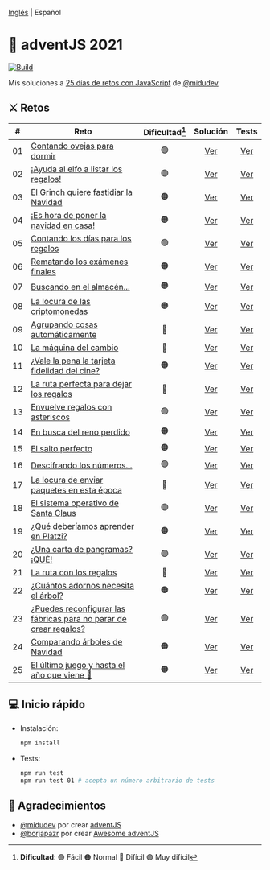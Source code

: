 [Inglés](https://github.com/merino-jorge/adventJS/blob/main/README.md) | Español

# 🎅 adventJS 2021

[![Build](https://img.shields.io/github/workflow/status/merino-jorge/adventjs/Tests?style=flat&logo=github&label=build)](https://github.com/merino-jorge/adventjs/actions)

Mis soluciones a [25 días de retos con JavaScript](https://adventjs.dev/) de [@midudev](https://github.com/midudev)

## ⚔ Retos

| #   | Reto                                                                                            | Dificultad[^1] |              Solución               |              Tests              |
| --- | ----------------------------------------------------------------------------------------------- | :------------: | :---------------------------------: | :-----------------------------: |
| 01  | [Contando ovejas para dormir](src/challenge-01/README.md)                                       |       🟢       | [Ver](src/challenge-01/solution.js) | [Ver](src/challenge-01/test.js) |
| 02  | [¡Ayuda al elfo a listar los regalos!](src/challenge-02/README.md)                              |       🟢       | [Ver](src/challenge-02/solution.js) | [Ver](src/challenge-02/test.js) |
| 03  | [El Grinch quiere fastidiar la Navidad](src/challenge-03/README.md)                             |       🟠       | [Ver](src/challenge-03/solution.js) | [Ver](src/challenge-03/test.js) |
| 04  | [¡Es hora de poner la navidad en casa!](src/challenge-04/README.md)                             |       🟠       | [Ver](src/challenge-04/solution.js) | [Ver](src/challenge-04/test.js) |
| 05  | [Contando los días para los regalos](src/challenge-05/README.md)                                |       🟢       | [Ver](src/challenge-05/solution.js) | [Ver](src/challenge-05/test.js) |
| 06  | [Rematando los exámenes finales](src/challenge-06/README.md)                                    |       🟠       | [Ver](src/challenge-06/solution.js) | [Ver](src/challenge-06/test.js) |
| 07  | [Buscando en el almacén...](src/challenge-07/README.md)                                         |       🟠       | [Ver](src/challenge-07/solution.js) | [Ver](src/challenge-07/test.js) |
| 08  | [La locura de las criptomonedas](src/challenge-08/README.md)                                    |       🟠       | [Ver](src/challenge-08/solution.js) | [Ver](src/challenge-08/test.js) |
| 09  | [Agrupando cosas automáticamente](src/challenge-09/README.md)                                   |       🔴       | [Ver](src/challenge-09/solution.js) | [Ver](src/challenge-09/test.js) |
| 10  | [La máquina del cambio](src/challenge-10/README.md)                                             |       🔴       | [Ver](src/challenge-10/solution.js) | [Ver](src/challenge-10/test.js) |
| 11  | [¿Vale la pena la tarjeta fidelidad del cine?](src/challenge-11/README.md)                      |       🟠       | [Ver](src/challenge-11/solution.js) | [Ver](src/challenge-11/test.js) |
| 12  | [La ruta perfecta para dejar los regalos](src/challenge-12/README.md)                           |       🔴       | [Ver](src/challenge-12/solution.js) | [Ver](src/challenge-12/test.js) |
| 13  | [Envuelve regalos con asteriscos](src/challenge-13/README.md)                                   |       🟢       | [Ver](src/challenge-13/solution.js) | [Ver](src/challenge-13/test.js) |
| 14  | [En busca del reno perdido](src/challenge-14/README.md)                                         |       🟠       | [Ver](src/challenge-14/solution.js) | [Ver](src/challenge-14/test.js) |
| 15  | [El salto perfecto](src/challenge-15/README.md)                                                 |       🟠       | [Ver](src/challenge-15/solution.js) | [Ver](src/challenge-15/test.js) |
| 16  | [Descifrando los números...](src/challenge-16/README.md)                                        |       🟢       | [Ver](src/challenge-16/solution.js) | [Ver](src/challenge-16/test.js) |
| 17  | [La locura de enviar paquetes en esta época](src/challenge-17/README.md)                        |       🔴       | [Ver](src/challenge-17/solution.js) | [Ver](src/challenge-17/test.js) |
| 18  | [El sistema operativo de Santa Claus](src/challenge-18/README.md)                               |       🟢       | [Ver](src/challenge-18/solution.js) | [Ver](src/challenge-18/test.js) |
| 19  | [¿Qué deberíamos aprender en Platzi?](src/challenge-19/README.md)                               |       🟠       | [Ver](src/challenge-19/solution.js) | [Ver](src/challenge-19/test.js) |
| 20  | [¿Una carta de pangramas? ¡QUÉ!](src/challenge-20/README.md)                                    |       🟢       | [Ver](src/challenge-20/solution.js) | [Ver](src/challenge-20/test.js) |
| 21  | [La ruta con los regalos](src/challenge-21/README.md)                                           |       🔴       | [Ver](src/challenge-21/solution.js) | [Ver](src/challenge-21/test.js) |
| 22  | [¿Cuántos adornos necesita el árbol?](src/challenge-22/README.md)                               |       🟠       | [Ver](src/challenge-22/solution.js) | [Ver](src/challenge-22/test.js) |
| 23  | [¿Puedes reconfigurar las fábricas para no parar de crear regalos?](src/challenge-23/README.md) |       🟣       | [Ver](src/challenge-23/solution.js) | [Ver](src/challenge-23/test.js) |
| 24  | [Comparando árboles de Navidad](src/challenge-24/README.md)                                     |       🟠       | [Ver](src/challenge-24/solution.js) | [Ver](src/challenge-24/test.js) |
| 25  | [El último juego y hasta el año que viene 👋](src/challenge-25/README.md)                       |       🟠       | [Ver](src/challenge-25/solution.js) | [Ver](src/challenge-25/test.js) |

## 💻️ Inicio rápido

- Instalación:

  ```bash
  npm install
  ```

- Tests:

  ```bash
  npm run test
  npm run test 01 # acepta un número arbitrario de tests
  ```

## 💙 Agradecimientos

- [@midudev](https://github.com/midudev) por crear [adventJS](https://adventjs.dev)
- [@borjapazr](https://github.com/borjapazr) por crear [Awesome adventJS](https://github.com/borjapazr/awesome-adventjs)

[^1]: **Dificultad**: 🟢 Fácil 🟠 Normal 🔴 Difícil 🟣 Muy difícil
